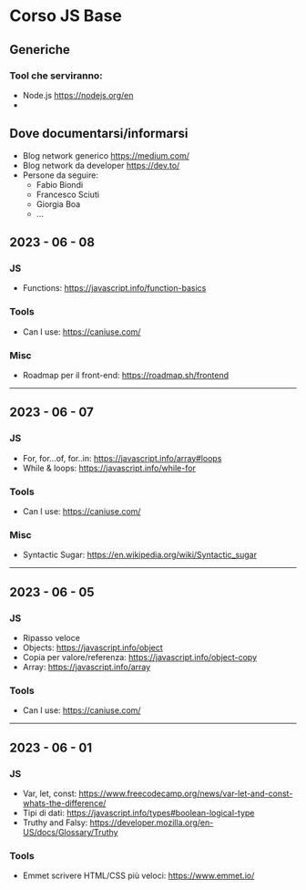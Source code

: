 # Corso JS Base

## Generiche

### Tool che serviranno:
- Node.js https://nodejs.org/en
- 

## Dove documentarsi/informarsi
- Blog network generico https://medium.com/
- Blog network da developer https://dev.to/ 
- Persone da seguire:
    - Fabio Biondi
    - Francesco Sciuti
    - Giorgia Boa
    - ...

## 2023 - 06 - 08

### JS
- Functions: https://javascript.info/function-basics

### Tools
- Can I use: https://caniuse.com/

### Misc
- Roadmap per il front-end: https://roadmap.sh/frontend 

-----

## 2023 - 06 - 07

### JS
- For, for...of, for..in: https://javascript.info/array#loops
- While & loops: https://javascript.info/while-for

### Tools
- Can I use: https://caniuse.com/

### Misc
- Syntactic Sugar: https://en.wikipedia.org/wiki/Syntactic_sugar

-----

## 2023 - 06 - 05

### JS
- Ripasso veloce
- Objects: https://javascript.info/object
- Copia per valore/referenza: https://javascript.info/object-copy
- Array: https://javascript.info/array

### Tools
- Can I use: https://caniuse.com/

-----

## 2023 - 06 - 01

### JS 
- Var, let, const: https://www.freecodecamp.org/news/var-let-and-const-whats-the-difference/
- Tipi di dati: https://javascript.info/types#boolean-logical-type
- Truthy and Falsy: https://developer.mozilla.org/en-US/docs/Glossary/Truthy

### Tools
- Emmet scrivere HTML/CSS più veloci: https://www.emmet.io/


